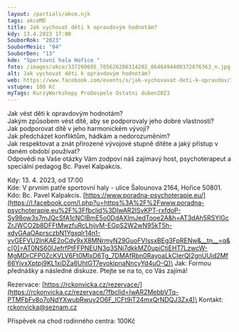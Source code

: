 ```yaml
---
layout: /partials/akce.njk
tags: akceMD
title: Jak vychovat děti k opravdovým hodnotám?
kdy: 13.4.2023 17:00
SouborRok: "2023"
SouborMesic: "04"
SouborDen: "13"
kde: "Sportovní hala Hořice "
foto: /images/akce/337260605_785626286314202_8646494400372876363_n.jpg
alt: Jak vychovat děti k opravdovým hodnotám?
web: https://www.facebook.com/events/s/jak-vychovavat-deti-k-opravdov/1245044366428034/
vstupne: 100 Kč
myTags: KurzyWorkshopy ProDospele Ostatni duben2023
---
```

<!--StartFragment-->

Jak vést děti k opravdovým hodnotám?\
Jakým způsobem vést dítě, aby se podporovaly jeho dobré vlastnosti?\
Jak podporovat dítě v jeho harmonickém vývoji?\
Jak předcházet konfliktům, hádkám a nedorozuměním?\
Jak respektovat a znát přirozené vývojové stupně dítěte a jaký přístup v daném období používat?\
Odpovědi na Vaše otázky Vám zodpoví náš zajímavý host, psychoterapeut a speciální pedagog Bc. Pavel Kalpakcis.

Kdy: 13. 4. 2023, od 17:00\
Kde: V prvním patře sportovní haly - ulice Šalounova 2164, Hořice 50801.\
Kdo: Bc. Pavel Kalpakcis. [https://www.poradna-psychoterapie.eu/](https://l.facebook.com/l.php?u=https%3A%2F%2Fwww.poradna-psychoterapie.eu%2F%3Ffbclid%3DIwAR2lSvKPT-rxfdoP-Sy98ow3s7mJQcSfA1cNClBmE5o0DdAXImJedTooe2A&h=AT3dAh5RSYlGcZrJWCO2b8DFFtMwzfuRcLhijvM-EGpS2W2wN95kT5h-xdyGAaOAprsczbN1Ygxqlr14n1-yvGEFVU2InKAE2oCdv9xX8MNrmyN29GuoFVIssxBEg3FpRENw&__tn__=q&c[0]=AT0NS60IJefrfPtFFPNEUN3q3SNj7dkkMZ0upiCtiEHT7LzwcW-MgMDrCFP0ZcKVLV6Ft0MlxD6Tg_7DMAfRbn0RayoaLkCIerQI2gnUUid2Mf66YivxXptpj9KL1xiDZa6UhtGT7eyokipnaNncyYd4uO-Q)\
Jak: Formou přednášky a následné diskuze. Ptejte se na to, co Vás zajímá!

Rezervace: [https://rckonvicka.cz/rezervace/](https://rckonvicka.cz/rezervace/?fbclid=IwAR2MebbVTq-PTMFbFv8o7oNdYXwubRwuy2O6F_ICFt9iT24mxQrNDQJ3Zx4)\
Kontakt: rckonvicka@seznam.cz

Příspěvek na chod rodinného centra: 100Kč

<!--EndFragment-->